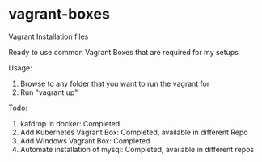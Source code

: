 # vagrant-boxes
Vagrant Installation files  

Ready to use common Vagrant Boxes that are required for my setups  

Usage:  
1. Browse to any folder that you want to run the vagrant for  
2. Run "vagrant up"  

Todo:
1. kafdrop in docker: Completed
2. Add Kubernetes Vagrant Box: Completed, available in different Repo
3. Add Windows Vagrant Box: Completed
4. Automate installation of mysql: Completed, available in different repos